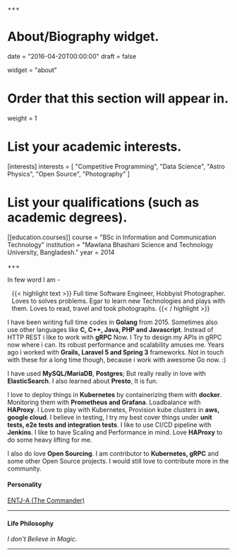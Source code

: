 +++
# About/Biography widget.

date = "2016-04-20T00:00:00"
draft = false

widget = "about"

# Order that this section will appear in.
weight = 1

# List your academic interests.
[interests]
  interests = [
    "Competitive Programming",
    "Data Science",
    "Astro Physics",
    "Open Source",
    "Photography"
  ]

# List your qualifications (such as academic degrees).
[[education.courses]]
  course = "BSc in Information and Communication Technology"
  institution = "Mawlana Bhashani Science and Technology University, Bangladesh."
  year = 2014
 
+++
<br>

In few word I am - <div style="margin-left:2%">

{{< highlight text >}}
Full time Software Engineer, Hobbyist Photographer. Loves to solves problems.
Egar to learn new Technologies and plays with them.
Loves to read, travel and took photographs.
{{< / highlight >}}

</div>

I have been writing full time codes in __**Golang**__ from 2015. Sometimes also
use other languages like __**C, C++, Java, PHP and Javascript**__.
Instead of HTTP REST i like to work with **gRPC** Now. I Try to design my APIs
in gRPC now where i can. Its robust performance and scalability amuses me.
Years ago i worked with **Grails, Laravel 5 and Spring 3** frameworks.
Not in touch with these for a long time though, because i work with
awesome Go now. :)

I have used **MySQL/MariaDB**, **Postgres**; But really really in love with
**ElasticSearch**. I also learned about **Presto**, It is fun.<br>

I love to deploy things in **Kubernetes** by containerizing them with **docker**.
Monitoring them with **Prometheus and Grafana**. Loadbalance with **HAProxy**.
I Love to play with Kubernetes, Provision kube clusters in **aws, google cloud**.
I believe in testing, I try my best cover things under **unit tests, e2e tests and
integration tests**. I like to use CI/CD pipeline with **Jenkins**.
I like to have Scaling and Performance in mind. Love **HAProxy** to do some heavy lifting
for me.

I also do love **Open Sourcing**. I am contributor to **Kubernetes, gRPC** and some other
Open Source projects. I would still love to contribute more in the community.

#### Personality
[ENTJ-A (The Commander)](https://www.16personalities.com/profiles/57a0bb3ee941e)
<hr>

#### Life Philosophy
*I don't Believe in Magic*.
<hr>
